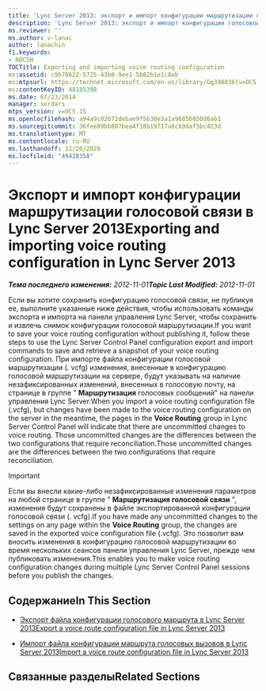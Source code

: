 ```yaml
---
title: 'Lync Server 2013: экспорт и импорт конфигурации маршрутизации голосовой связи'
description: 'Lync Server 2013: экспорт и импорт конфигурации голосовой маршрутизации.'
ms.reviewer: ''
ms.author: v-lanac
author: lanachin
f1.keywords:
- NOCSH
TOCTitle: Exporting and importing voice routing configuration
ms:assetid: c9b78622-5725-43b0-9ee1-5b82b1e1c8eb
ms:mtpsurl: https://technet.microsoft.com/en-us/library/Gg398836(v=OCS.15)
ms:contentKeyID: 48185398
ms.date: 07/23/2014
manager: serdars
mtps_version: v=OCS.15
ms.openlocfilehash: a94a9c02672debae9f5b30e3a1a96856050d6ab1
ms.sourcegitcommit: 36fee89bb887bea4f18b19f17a8c69daf5bc423d
ms.translationtype: MT
ms.contentlocale: ru-RU
ms.lasthandoff: 11/26/2020
ms.locfileid: "49428358"
---
```

# <a name="exporting-and-importing-voice-routing-configuration-in-lync-server-2013"></a><span data-ttu-id="e4bcf-103">Экспорт и импорт конфигурации маршрутизации голосовой связи в Lync Server 2013</span><span class="sxs-lookup"><span data-stu-id="e4bcf-103">Exporting and importing voice routing configuration in Lync Server 2013</span></span>

<div data-xmlns="http://www.w3.org/1999/xhtml">

<div class="topic" data-xmlns="http://www.w3.org/1999/xhtml" data-msxsl="urn:schemas-microsoft-com:xslt" data-cs="https://msdn.microsoft.com/">

<div data-asp="https://msdn2.microsoft.com/asp">



</div>

<div id="mainSection">

<div id="mainBody"><span data-ttu-id="e4bcf-104">

<span> </span></span><span class="sxs-lookup"><span data-stu-id="e4bcf-104">

<span> </span></span></span>

<span data-ttu-id="e4bcf-105">_**Тема последнего изменения:** 2012-11-01_</span><span class="sxs-lookup"><span data-stu-id="e4bcf-105">_**Topic Last Modified:** 2012-11-01_</span></span>

<span data-ttu-id="e4bcf-106">Если вы хотите сохранить конфигурацию голосовой связи, не публикуя ее, выполните указанные ниже действия, чтобы использовать команды экспорта и импорта на панели управления Lync Server, чтобы сохранить и извлечь снимок конфигурации голосовой маршрутизации.</span><span class="sxs-lookup"><span data-stu-id="e4bcf-106">If you want to save your voice routing configuration without publishing it, follow these steps to use the Lync Server Control Panel configuration export and import commands to save and retrieve a snapshot of your voice routing configuration.</span></span> <span data-ttu-id="e4bcf-107">При импорте файла конфигурации голосовой маршрутизации (. vcfg) изменения, внесенные в конфигурацию голосовой маршрутизации на сервере, будут указывать на наличие незафиксированных изменений, внесенных в голосовую почту, на странице в группе " **Маршрутизация** голосовых сообщений" на панели управления Lync Server.</span><span class="sxs-lookup"><span data-stu-id="e4bcf-107">When you import a voice routing configuration file (.vcfg), but changes have been made to the voice routing configuration on the server in the meantime, the pages in the **Voice Routing** group in Lync Server Control Panel will indicate that there are uncommitted changes to voice routing.</span></span> <span data-ttu-id="e4bcf-108">Those uncommitted changes are the differences between the two configurations that require reconciliation.</span><span class="sxs-lookup"><span data-stu-id="e4bcf-108">Those uncommitted changes are the differences between the two configurations that require reconciliation.</span></span>

<div>


> [!IMPORTANT]  
> <span data-ttu-id="e4bcf-109">Если вы внесли какие-либо незафиксированные изменения параметров на любой странице в группе " <STRONG>Маршрутизация голосовой связи</STRONG> ", изменения будут сохранены в файле экспортированной конфигурации голосовой связи (. vcfg).</span><span class="sxs-lookup"><span data-stu-id="e4bcf-109">If you have made any uncommitted changes to the settings on any page within the <STRONG>Voice Routing</STRONG> group, the changes are saved in the exported voice configuration file (.vcfg).</span></span> <span data-ttu-id="e4bcf-110">Это позволит вам вносить изменения в конфигурацию голосовой маршрутизации во время нескольких сеансов панели управления Lync Server, прежде чем публиковать изменения.</span><span class="sxs-lookup"><span data-stu-id="e4bcf-110">This enables you to make voice routing configuration changes during multiple Lync Server Control Panel sessions before you publish the changes.</span></span>



</div>

<div>

## <a name="in-this-section"></a><span data-ttu-id="e4bcf-111">Содержание</span><span class="sxs-lookup"><span data-stu-id="e4bcf-111">In This Section</span></span>

  - [<span data-ttu-id="e4bcf-112">Экспорт файла конфигурации голосового маршрута в Lync Server 2013</span><span class="sxs-lookup"><span data-stu-id="e4bcf-112">Export a voice route configuration file in Lync Server 2013</span></span>](lync-server-2013-export-a-voice-route-configuration-file.md)

  - [<span data-ttu-id="e4bcf-113">Импорт файла конфигурации маршрута голосовых вызовов в Lync Server 2013</span><span class="sxs-lookup"><span data-stu-id="e4bcf-113">Import a voice route configuration file in Lync Server 2013</span></span>](lync-server-2013-import-a-voice-route-configuration-file.md)

</div>

<div>

## <a name="related-sections"></a><span data-ttu-id="e4bcf-114">Связанные разделы</span><span class="sxs-lookup"><span data-stu-id="e4bcf-114">Related Sections</span></span>

<span data-ttu-id="e4bcf-115"></div>

</div>

<span> </span>

</div>

</div>

</span><span class="sxs-lookup"><span data-stu-id="e4bcf-115"></div>

</div>

<span> </span>

</div>

</div>

</span></span></div>

